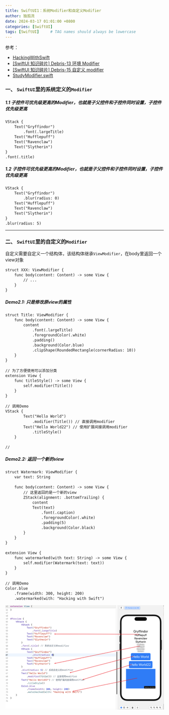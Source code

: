 ```yaml
---
title: SwiftUI1：系统Modifier和自定义Modifier
author: 独孤流
date: 2024-03-17 01:01:00 +0800
categories: [SwiftUI]
tags: [SwiftUI]     # TAG names should always be lowercase
---
```


参考：
- [HackingWithSwift](https://github.com/twostraws/HackingWithSwift)
- [[SwiftUI 知识碎片] Debris-13 环境 Modifier](https://juejin.cn/post/6844904058663206926)
- [[SwiftUI 知识碎片] Debris-15 自定义 modifier](https://juejin.cn/post/6844904063146917901)
- [StudyModifier.swift](https://github.com/h42330789/StudySwiftUI/blob/main/StudySwiftUI/StudySwiftUI/StudyModifier.swift)

### 一、 `SwiftUI`里的系统定义的`Modifier`
##### 1.1 子控件可优先级更高的Modifier，也就是子父控件和子控件同时设置，子控件优先级更高
```
VStack {
    Text("Gryffindor")
        .font(.largeTitle)
    Text("Hufflepuff")
    Text("Ravenclaw")
    Text("Slytherin")
}
.font(.title)
```
##### 1.2 子控件可优先级更高的Modifier，也就是子父控件和子控件同时设置，子控件优先级更高
```
VStack {
    Text("Gryffindor")
        .blur(radius: 0)
    Text("Hufflepuff")
    Text("Ravenclaw")
    Text("Slytherin")
}
.blur(radius: 5)

```
----
### 二、 `SwiftUI`里的自定义的`Modifier`
自定义需要自定义一个结构体，该结构体继承`ViewModifier`，在body里返回一个view对象

```
struct XXX: ViewModifier {
    func body(content: Content) -> some View {
        // ...
    }
}
```
##### Demo2.1: 只是修改原view的属性
```
struct Title: ViewModifier {
    func body(content: Content) -> some View {
        content
            .font(.largeTitle)
            .foregroundColor(.white)
            .padding()
            .background(Color.blue)
            .clipShape(RoundedRectangle(cornerRadius: 10))
    }
}

// 为了方便使用可以添加分类
extension View {
    func titleStyle() -> some View {
        self.modifier(Title())
    }
}

// 调用Demo
VStack {
        Text("Hello World")
            .modifier(Title()) // 直接调用modifier
        Text("Hello World22") // 使用扩展间接调用modifier
            .titleStyle()
    }

// 
```

##### Demo2.2: 返回一个新的view
```
struct Watermark: ViewModifier {
    var text: String

    func body(content: Content) -> some View {
        // 这里返回的是一个新的view
        ZStack(alignment: .bottomTrailing) {
            content
            Text(text)
                .font(.caption)
                .foregroundColor(.white)
                .padding(5)
                .background(Color.black)
        }
    }
}

extension View {
    func watermarked(with text: String) -> some View {
        self.modifier(Watermark(text: text))
    }
}

// 调用Demo
Color.blue
    .frame(width: 300, height: 200)
    .watermarked(with: "Hacking with Swift")
```
![image](/assets/img/swiftui/swiftui_modifier.png)